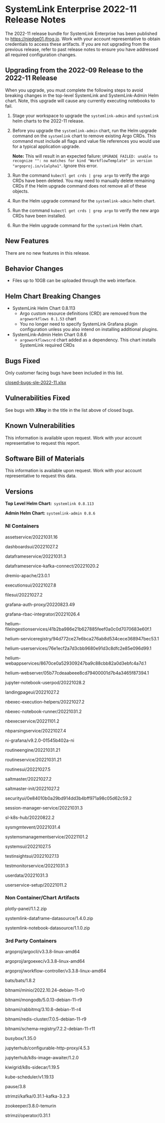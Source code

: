 # SystemLink Enterprise 2022-11 Release Notes

The 2022-11 release bundle for SystemLink Enterprise has been published to <https://niedge01.jfrog.io>. Work with your account representative to obtain credentials to access these artifacts. If you are not upgrading from the previous release, refer to past release notes to ensure you have addressed all required configuration changes.

## Upgrading from the 2022-09 Release to the 2022-11 Release

When you upgrade, you must complete the following steps to avoid breaking changes in the top-level SystemLink and SystemLink-Admin Helm chart. Note, this upgrade will cause any currently executing notebooks to fail.

1. Stage your workspace to upgrade the `systemlink-admin` and `systemlink` helm charts to the 2022-11 release.

1. Before you upgrade the `systemlink-admin` chart, run the Helm upgrade command on the `systemlink` chart to remove existing Argo CRDs. This command must include all flags and value file references you would use for a typical application upgrade.

    **Note:** This will result in an expected failure: `UPGRADE FAILED: unable to recognize "": no matches for kind "WorkflowTemplate" in version "argoproj.io/v1alpha1"`. Ignore this error.

1. Run the command `kubectl get crds | grep argo` to verify the argo CRDs have been deleted. You may need to manually delete remaining CRDs if the Helm upgrade command does not remove all of these objects.

1. Run the Helm upgrade command for the `systemlink-admin` helm chart.

1. Run the command `kubectl get crds | grep argo` to verify the new argo CRDs have been installed.

1. Run the Helm upgrade command for the `systemlink` Helm chart.


## New Features

There are no new features in this release.

## Behavior Changes

- Files up to 10GB can be uploaded through the web interface.

## Helm Chart Breaking Changes

- SystemLink Helm Chart 0.8.113
    - Argo custom resource definitions (CRD) are removed from the `argoworkflows 0.1.53` chart
    - You no longer need to specify SystemLink Grafana plugin configuration unless you also intend on installing additional plugins.
- SystemLink-Admin Helm Chart 0.8.6
    - `argoworkflowscrd` chart added as a dependency. This chart installs SystemLink required CRDs

## Bugs Fixed

Only customer facing bugs have been included in this list.

[closed-bugs-sle-2022-11.xlsx](closed-bugs-sle-2022-11.xlsx)

## Vulnerabilities Fixed

See bugs with **XRay** in the title in the list above of closed bugs.

## Known Vulnerabilities

This information is available upon request. Work with your account representative to request this report.

## Software Bill of Materials

This information is available upon request. Work with your account representative to request this data.

## Versions

**Top Level Helm Chart:** `systemlink 0.8.113`

**Admin Helm Chart:** `systemlink-admin 0.8.6`

### NI Containers

assetservice/20221031.16

dashboardsui/20221027.2

dataframeservice/20221031.3

dataframeservice-kafka-connect/20221020.2

dremio-apache/23.0.1

executionsui/20221027.8

filesui/20221027.2

grafana-auth-proxy/20220823.49

grafana-rbac-integrator/20221026.4

helium-fileingestionservices/41b2ba986e21b627885feef0a0c0d7070683e60f.1

helium-serviceregistry/94d772ce27e6bca276ab8d534cece368947bec53.1

helium-userservices/76e1ecf2a7d3cbb9680e91d3c8dfc2e85e096d99.1

helium-webappservices/8670ce0a529309247ba9c88cbb82a0d3ebfc4a7d.1

helium-webserver/05b77cdeaabeee8cd79400001d7b4a3465f87394.1

jupyter-notebook-userpod/20221028.2

landingpageui/20221027.2

nbexec-execution-helpers/20221027.2

nbexec-notebook-runner/20221031.2

nbexecservice/20221101.2

nbparsingservice/20221027.4

ni-grafana/v9.2.0-01545b402a-ni

routineengine/20221031.21

routineservice/20221031.21

routinesui/20221027.5

saltmaster/20221027.2

saltmaster-init/20221027.2

securityui/0e84010b0a29bd914dd3b4bff971a98c05d62c59.2

session-manager-service/20221031.3

sl-k8s-hub/20220822.2

sysmgmtevent/20221031.4

systemsmanagementservice/20221101.2

systemsui/20221027.5

testinsightsui/20221027.13

testmonitorservice/20221031.3

userdata/20221031.3

userservice-setup/20221011.2

### Non Container/Chart Artifacts

plotly-panel/1.1.2.zip

systemlink-dataframe-datasource/1.4.0.zip

systemlink-notebook-datasource/1.1.0.zip

### 3rd Party Containers

argoproj/argocli/v3.3.8-linux-amd64

argoproj/argoexec/v3.3.8-linux-amd64

argoproj/workflow-controller/v3.3.8-linux-amd64

bats/bats/1.8.2

bitnami/minio/2022.10.24-debian-11-r0

bitnami/mongodb/5.0.13-debian-11-r9

bitnami/rabbitmq/3.10.8-debian-11-r4

bitnami/redis-cluster/7.0.5-debian-11-r9

bitnami/schema-registry/7.2.2-debian-11-r11

busybox/1.35.0

jupyterhub/configurable-http-proxy/4.5.3

jupyterhub/k8s-image-awaiter/1.2.0

kiwigrid/k8s-sidecar/1.19.5

kube-scheduler/v1.19.13

pause/3.8

strimzi/kafka/0.31.1-kafka-3.2.3

zookeeper/3.8.0-temurin

strimzi/operator/0.31.1

